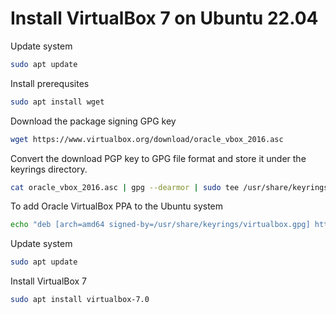 # Install VirtualBox 7 on Ubuntu 22.04

Update system
```bash
sudo apt update
```

Install prerequsites
```bash
sudo apt install wget
```

Download the package signing GPG key
```bash
wget https://www.virtualbox.org/download/oracle_vbox_2016.asc 
```

Convert the download PGP key to GPG file format and store it under the keyrings directory.
```bash
cat oracle_vbox_2016.asc | gpg --dearmor | sudo tee /usr/share/keyrings/virtualbox.gpg > /dev/null 2>&1
```

To add Oracle VirtualBox PPA to the Ubuntu system
```bash
echo "deb [arch=amd64 signed-by=/usr/share/keyrings/virtualbox.gpg] https://download.virtualbox.org/virtualbox/debian jammy contrib" | sudo tee /etc/apt/sources.list.d/virtualbox.list
```

Update system
```bash
sudo apt update
```

Install VirtualBox 7
```bash
sudo apt install virtualbox-7.0
```